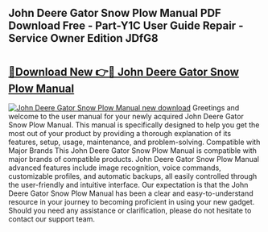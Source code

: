 ## John Deere Gator Snow Plow Manual PDF Download Free - Part-Y1C User Guide Repair - Service Owner Edition JDfG8

# <h2><a href="http://bc94446.oget.top/?id=John+Deere+Gator+Snow+Plow+Manual">🔗Download New 👉🔴 John Deere Gator Snow Plow Manual</a></h2>

[![John Deere Gator Snow Plow Manual new download](https://i.imgur.com/5g1atiW.png)](http://bc94446.oget.top/?id=John+Deere+Gator+Snow+Plow+Manual)
Greetings and welcome to the user manual for your newly acquired John Deere Gator Snow Plow Manual. This manual is specifically designed to help you get the most out of your product by providing a thorough explanation of its features, setup, usage, maintenance, and problem-solving. Compatible with Major Brands This John Deere Gator Snow Plow Manual is compatible with major brands of compatible products. John Deere Gator Snow Plow Manual advanced features include image recognition, voice commands, customizable profiles, and automatic backups, all easily controlled through the user-friendly and intuitive interface. Our expectation is that the John Deere Gator Snow Plow Manual has been a clear and easy-to-understand resource in your journey to becoming proficient in using your new gadget. Should you need any assistance or clarification, please do not hesitate to contact our support team.
